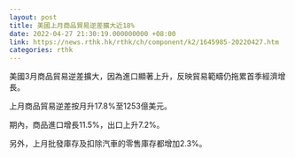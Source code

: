 ```yaml
---
layout: post
title: 美國上月商品貿易逆差擴大近18%
date: 2022-04-27 21:30:19.000000000 +08:00
link: https://news.rthk.hk/rthk/ch/component/k2/1645985-20220427.htm
categories: rthk
---
```


美國3月商品貿易逆差擴大，因為進口顯著上升，反映貿易範疇仍拖累首季經濟增長。

上月商品貿易逆差按月升17.8%至1253億美元。

期內，商品進口增長11.5%，出口上升7.2%。

另外，上月批發庫存及扣除汽車的零售庫存都增加2.3%。

